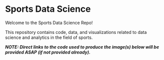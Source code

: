 # Sports Data Science

Welcome to the Sports Data Science Repo!

This repository contains code, data, and visualizations related to data science and analytics in the field of sports.

***NOTE: Direct links to the code used to produce the image(s) below will be provided ASAP (if not provided already).***
